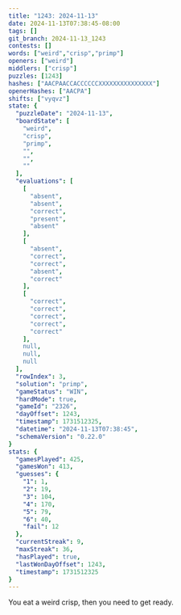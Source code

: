 ```yaml
---
title: "1243: 2024-11-13"
date: 2024-11-13T07:38:45-08:00
tags: []
git_branch: 2024-11-13_1243
contests: []
words: ["weird","crisp","primp"]
openers: ["weird"]
middlers: ["crisp"]
puzzles: [1243]
hashes: ["AACPAACCACCCCCCXXXXXXXXXXXXXXX"]
openerHashes: ["AACPA"]
shifts: ["vyqvz"]
state: {
  "puzzleDate": "2024-11-13",
  "boardState": [
    "weird",
    "crisp",
    "primp",
    "",
    "",
    ""
  ],
  "evaluations": [
    [
      "absent",
      "absent",
      "correct",
      "present",
      "absent"
    ],
    [
      "absent",
      "correct",
      "correct",
      "absent",
      "correct"
    ],
    [
      "correct",
      "correct",
      "correct",
      "correct",
      "correct"
    ],
    null,
    null,
    null
  ],
  "rowIndex": 3,
  "solution": "primp",
  "gameStatus": "WIN",
  "hardMode": true,
  "gameId": "2326",
  "dayOffset": 1243,
  "timestamp": 1731512325,
  "datetime": "2024-11-13T07:38:45",
  "schemaVersion": "0.22.0"
}
stats: {
  "gamesPlayed": 425,
  "gamesWon": 413,
  "guesses": {
    "1": 1,
    "2": 19,
    "3": 104,
    "4": 170,
    "5": 79,
    "6": 40,
    "fail": 12
  },
  "currentStreak": 9,
  "maxStreak": 36,
  "hasPlayed": true,
  "lastWonDayOffset": 1243,
  "timestamp": 1731512325
}
---
```

<!-- more -->
You eat a weird crisp, then you need to get ready.

